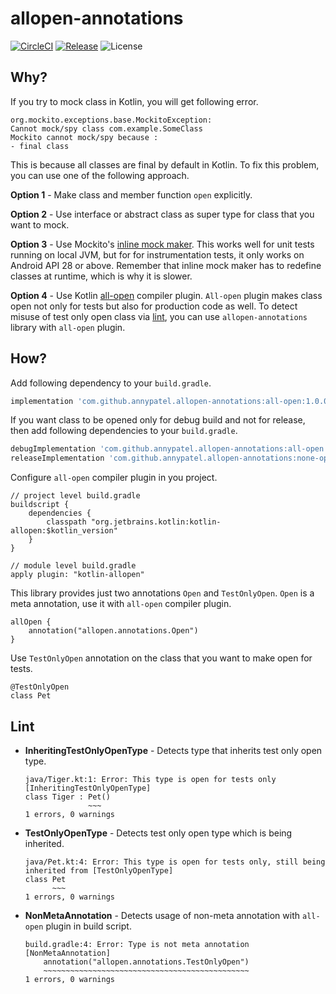 # allopen-annotations

[![CircleCI](https://img.shields.io/circleci/project/github/annypatel/allopen-annotations/master.svg)](https://circleci.com/gh/annypatel/allopen-annotations)
[![Release](https://img.shields.io/maven-metadata/v/http/central.maven.org/maven2/com/github/annypatel/allopen-annotations/all-open/maven-metadata.xml.svg?label=release)](https://search.maven.org/search?q=g:com.github.annypatel.allopen-annotations)
![License](https://img.shields.io/github/license/annypatel/allopen-annotations.svg)

## Why?
If you try to mock class in Kotlin, you will get following error.

```
org.mockito.exceptions.base.MockitoException:
Cannot mock/spy class com.example.SomeClass
Mockito cannot mock/spy because :
- final class
```
This is because all classes are final by default in Kotlin. To fix this problem, you can use one of the following approach.


**Option 1** - Make class and member function `open` explicitly.

**Option 2** - Use interface or abstract class as super type for class that you want to mock.

**Option 3** - Use Mockito's [inline mock maker](https://github.com/mockito/mockito/wiki/What's-new-in-Mockito-2#unmockable). This works well for unit tests running on local JVM, but for for instrumentation tests, it only works on Android API 28 or above. Remember that inline mock maker has to redefine classes at runtime, which is why it is slower.

**Option 4** - Use Kotlin [all-open](https://kotlinlang.org/docs/reference/compiler-plugins.html#all-open-compiler-plugin)  compiler plugin. `All-open` plugin makes class open not only for tests but also for production code as well. To detect misuse of test only open class via [lint](#lint), you can use `allopen-annotations` library with `all-open` plugin.

## How?
Add following dependency to your `build.gradle`.

```groovy
implementation 'com.github.annypatel.allopen-annotations:all-open:1.0.0'
```
If you want class to be opened only for debug build and not for release, then add following dependencies to your `build.gradle`.

```groovy
debugImplementation 'com.github.annypatel.allopen-annotations:all-open:1.0.0'
releaseImplementation 'com.github.annypatel.allopen-annotations:none-open:1.0.0'
```

Configure `all-open` compiler plugin in you project.

```
// project level build.gradle
buildscript {
    dependencies {
        classpath "org.jetbrains.kotlin:kotlin-allopen:$kotlin_version"
    }
}

// module level build.gradle
apply plugin: "kotlin-allopen"
```
This library provides just two annotations `Open` and `TestOnlyOpen`. `Open` is a meta annotation, use it with `all-open` compiler plugin. 

```
allOpen {
    annotation("allopen.annotations.Open")
}
```
Use `TestOnlyOpen` annotation on the class that you want to make open for tests.

```
@TestOnlyOpen
class Pet
```

## Lint

* **InheritingTestOnlyOpenType** - Detects type that inherits test only open type.

	```
	java/Tiger.kt:1: Error: This type is open for tests only [InheritingTestOnlyOpenType]
	class Tiger : Pet()
	              ~~~
	1 errors, 0 warnings
	```
* **TestOnlyOpenType** - Detects test only open type which is being inherited.
	
	```
	java/Pet.kt:4: Error: This type is open for tests only, still being inherited from [TestOnlyOpenType]
	class Pet
	      ~~~
	1 errors, 0 warnings
	```
* **NonMetaAnnotation** - Detects usage of non-meta annotation with `all-open` plugin in build script.

	```
	build.gradle:4: Error: Type is not meta annotation [NonMetaAnnotation]
	    annotation("allopen.annotations.TestOnlyOpen")
	    ~~~~~~~~~~~~~~~~~~~~~~~~~~~~~~~~~~~~~~~~~~~~~~
	1 errors, 0 warnings
	```
